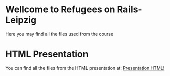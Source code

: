 # Wellcome to  Refugees on Rails-Leipzig

Here you may find all the files used from the course

# HTML Presentation

You can find all the files from the HTML presentation at: [Presentation HTML!](01_HTML_Presentation/README.md)
